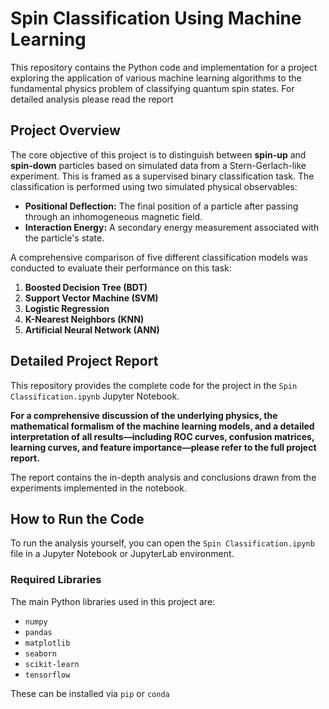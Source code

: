 # Spin Classification Using Machine Learning

This repository contains the Python code and implementation for a project exploring the application of various machine learning algorithms to the fundamental physics problem of classifying quantum spin states.
For detailed analysis please read the report

## Project Overview

The core objective of this project is to distinguish between **spin-up** and **spin-down** particles based on simulated data from a Stern-Gerlach-like experiment. This is framed as a supervised binary classification task. The classification is performed using two simulated physical observables:

*   **Positional Deflection:** The final position of a particle after passing through an inhomogeneous magnetic field.
*   **Interaction Energy:** A secondary energy measurement associated with the particle's state.

A comprehensive comparison of five different classification models was conducted to evaluate their performance on this task:

1.  **Boosted Decision Tree (BDT)**
2.  **Support Vector Machine (SVM)**
3.  **Logistic Regression**
4.  **K-Nearest Neighbors (KNN)**
5.  **Artificial Neural Network (ANN)**

## Detailed Project Report

This repository provides the complete code for the project in the `Spin Classification.ipynb` Jupyter Notebook.

**For a comprehensive discussion of the underlying physics, the mathematical formalism of the machine learning models, and a detailed interpretation of all results—including ROC curves, confusion matrices, learning curves, and feature importance—please refer to the full project report.**

The report contains the in-depth analysis and conclusions drawn from the experiments implemented in the notebook.

## How to Run the Code

To run the analysis yourself, you can open the `Spin Classification.ipynb` file in a Jupyter Notebook or JupyterLab environment.

### Required Libraries
The main Python libraries used in this project are:
- `numpy`
- `pandas`
- `matplotlib`
- `seaborn`
- `scikit-learn`
- `tensorflow`

These can be installed via `pip` or `conda`
